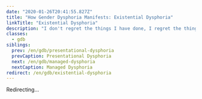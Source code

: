```yaml
---
date: "2020-01-26T20:41:55.827Z"
title: "How Gender Dysphoria Manifests: Existential Dysphoria"
linkTitle: "Existential Dysphoria"
description: "I don't regret the things I have done, I regret the things I didn't do when I had the chance."
classes:
  - gdb
siblings:
  prev: /en/gdb/presentational-dysphoria
  prevCaption: Presentational Dysphoria
  next: /en/gdb/managed-dysphoria
  nextCaption: Managed Dysphoria
redirect: /en/gdb/existential-dysphoria
---
```


Redirecting...